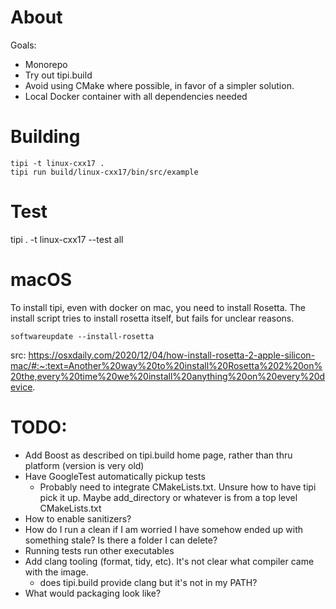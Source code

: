 # About
Goals:
- Monorepo
- Try out tipi.build 
- Avoid using CMake where possible, in favor of a simpler solution.
- Local Docker container with all dependencies needed

# Building
```
tipi -t linux-cxx17 .
tipi run build/linux-cxx17/bin/src/example
```

# Test
tipi . -t linux-cxx17 --test all

# macOS
To install tipi, even with docker on mac, you need to install Rosetta. The install script tries to install rosetta itself, but fails for unclear reasons.

```
softwareupdate --install-rosetta
```
src: https://osxdaily.com/2020/12/04/how-install-rosetta-2-apple-silicon-mac/#:~:text=Another%20way%20to%20install%20Rosetta%202%20on%20the,every%20time%20we%20install%20anything%20on%20every%20device.

# TODO:
- Add Boost as described on tipi.build home page, rather than thru platform (version is very old)
- Have GoogleTest automatically pickup tests
  - Probably need to integrate CMakeLists.txt. Unsure how to have tipi pick it up. Maybe add_directory or whatever is from a top level CMakeLists.txt
- How to enable sanitizers?
- How do I run a clean if I am worried I have somehow ended up with something stale? Is there a folder I can delete?
- Running tests run other executables
- Add clang tooling (format, tidy, etc). It's not clear what compiler came with the image.
  - does tipi.build provide clang but it's not in my PATH?
- What would packaging look like?